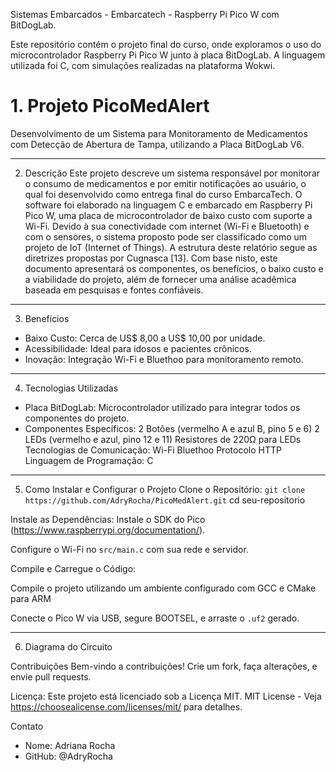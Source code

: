Sistemas Embarcados - Embarcatech - Raspberry Pi Pico W com BitDogLab.

Este repositório contém o projeto final do curso, onde exploramos o uso do microcontrolador Raspberry Pi Pico W junto à placa BitDogLab. A linguagem utilizada foi C, com simulações realizadas na plataforma Wokwi.

# 1. Projeto PicoMedAlert
Desenvolvimento de um Sistema para Monitoramento de Medicamentos com Detecção de Abertura de Tampa, utilizando a Placa BitDogLab V6.
_____________________________________________________________________________________________________
2. Descrição
Este projeto descreve um sistema responsável por monitorar o consumo de medicamentos e por emitir notificações ao usuário, o qual foi desenvolvido como entrega final do curso EmbarcaTech. O software foi elaborado na linguagem C e embarcado em Raspberry Pi Pico W, uma placa de microcontrolador de baixo custo com suporte a Wi-Fi. Devido à sua conectividade com internet (Wi-Fi e Bluetooth) e com o sensores, o sistema proposto pode ser classificado como um projeto de IoT (Internet of Things).
A estrutura deste relatório segue as diretrizes propostas por Cugnasca [13]. Com base nisto, este documento apresentará os componentes, os benefícios, o baixo custo e a viabilidade do projeto, além de fornecer uma análise acadêmica baseada em pesquisas e fontes confiáveis.
___________________________________________________________________________________________________
3. Benefícios
- Baixo Custo: Cerca de US$ 8,00 a US$ 10,00 por unidade.
- Acessibilidade: Ideal para idosos e pacientes crônicos.
- Inovação: Integração Wi-Fi e Bluethoo para monitoramento remoto.
___________________________________________________________________________________________________
4. Tecnologias Utilizadas
- Placa BitDogLab: Microcontrolador utilizado para integrar todos os componentes do projeto.
- Componentes Específicos:
2 Botões (vermelho A e azul B, pino 5 e 6)
2 LEDs (vermelho e azul, pino 12 e 11)
Resistores de 220Ω para LEDs
Tecnologias de Comunicação:
Wi-Fi
Bluethoo
Protocolo HTTP
Linguagem de Programação: C
___________________________________________________________________________________________
5. Como Instalar e Configurar o Projeto
Clone o Repositório: `git clone https://github.com/AdryRocha/PicoMedAlert.git` cd seu-repositorio

Instale as Dependências:
Instale o SDK do Pico (https://www.raspberrypi.org/documentation/).

Configure o Wi-Fi no `src/main.c` com sua rede e servidor.

Compile e Carregue o Código:

Compile o projeto utilizando um ambiente configurado com GCC e CMake para ARM

Conecte o Pico W via USB, segure BOOTSEL, e arraste o `.uf2` gerado.
______________________________________________________________________________________________________
6. Diagrama do Circuito


Contribuições
Bem-vindo a contribuições! Crie um fork, faça alterações, e envie pull requests.

Licença: Este projeto está licenciado sob a Licença MIT.  MIT License - Veja https://choosealicense.com/licenses/mit/  para detalhes.

Contato
- Nome: Adriana Rocha
- GitHub: @AdryRocha
